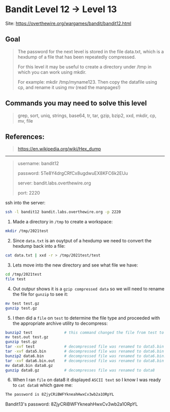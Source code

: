 # Bandit Level 12 → Level 13

Site: https://overthewire.org/wargames/bandit/bandit12.html
## Goal
> The password for the next level is stored in the file data.txt, which is a hexdump of a file that has been repeatedly compressed. 
> 
> For this level it may be useful to create a directory under /tmp in which you can work using mkdir. 
> 
> For example: mkdir /tmp/myname123. Then copy the datafile using cp, and rename it using mv (read the manpages!)

## Commands you may need to solve this level
> grep, sort, uniq, strings, base64, tr, tar, gzip, bzip2, xxd, mkdir, cp, mv, file

## References:
> https://en.wikipedia.org/wiki/Hex_dump

-----------------

> username: bandit12
>
> password: 5Te8Y4drgCRfCx8ugdwuEX8KFC6k2EUu
>
> server: bandit.labs.overthewire.org
>
> port: 2220

ssh into the server:
```bash
ssh -l bandit12 bandit.labs.overthewire.org -p 2220
```

1. Made a directory in `/tmp` to create a workspace:
```bash
mkdir /tmp/2021test
```
2.  Since `data.txt` is an ouytput of a hexdump we need to convert the hexdump back into a file:
```bash
cat data.txt | xxd -r > /tmp/2021test/test
```
3. Lets move into the new directory and see what file we have:
```bash
cd /tmp/2021test
file test
```
4. Out outpur shows it is a `gzip compressed data` so we will need to rename the file for `gunzip` to see it:
```bash
mv test test.gz
gunzip test.gz
```
5. I then did a `file` on `test` to determine the file type and proceeded with the appropriate archive utility to decompress:
```bash
bunzip2 test              # this command changed the file from test to test.out
mv test.out test.gz
gunzip test.gz
tar -xvf test             # decompressed file was renamed to data5.bin
tar -xvf data5.bin        # decompressed file was renamed to data6.bin
bunzip2 data6.bin         # decompressed file was renamed to data6.bin.out
tar -xvf data6.bin.out    # decompressed file was renamed to data8.bin
mv data8.bin data8.gz
gunzip data8.gz           # decompresses file was renamed to data8
```
6. When I ran `file` on data8 it displayed `ASCII text` so I know I was ready to `cat data8` which gave me:
```bash
The password is 8ZjyCRiBWFYkneahHwxCv3wb2a1ORpYL
```


Bandit13's password: 8ZjyCRiBWFYkneahHwxCv3wb2a1ORpYL
